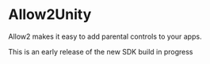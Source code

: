# Allow2Unity

Allow2 makes it easy to add parental controls to your apps.

This is an early release of the new SDK build in progress
